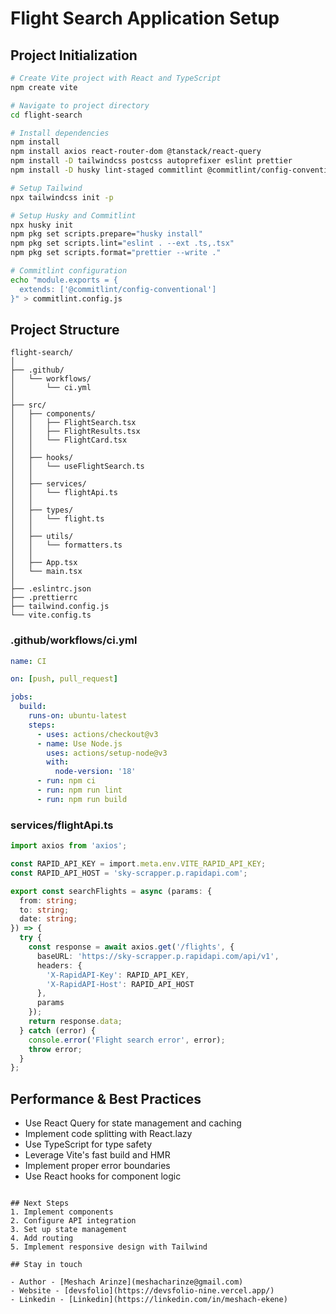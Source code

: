 # Flight Search Application Setup

## Project Initialization
```bash
# Create Vite project with React and TypeScript
npm create vite

# Navigate to project directory
cd flight-search

# Install dependencies
npm install 
npm install axios react-router-dom @tanstack/react-query
npm install -D tailwindcss postcss autoprefixer eslint prettier 
npm install -D husky lint-staged commitlint @commitlint/config-conventional

# Setup Tailwind
npx tailwindcss init -p

# Setup Husky and Commitlint
npx husky init
npm pkg set scripts.prepare="husky install"
npm pkg set scripts.lint="eslint . --ext .ts,.tsx"
npm pkg set scripts.format="prettier --write ."

# Commitlint configuration
echo "module.exports = {
  extends: ['@commitlint/config-conventional']
}" > commitlint.config.js
```

## Project Structure
```
flight-search/
│
├── .github/
│   └── workflows/
│       └── ci.yml
│
├── src/
│   ├── components/
│   │   ├── FlightSearch.tsx
│   │   ├── FlightResults.tsx
│   │   └── FlightCard.tsx
│   │
│   ├── hooks/
│   │   └── useFlightSearch.ts
│   │
│   ├── services/
│   │   └── flightApi.ts
│   │
│   ├── types/
│   │   └── flight.ts
│   │
│   ├── utils/
│   │   └── formatters.ts
│   │
│   ├── App.tsx
│   └── main.tsx
│
├── .eslintrc.json
├── .prettierrc
├── tailwind.config.js
└── vite.config.ts
```

### .github/workflows/ci.yml
```yaml
name: CI

on: [push, pull_request]

jobs:
  build:
    runs-on: ubuntu-latest
    steps:
      - uses: actions/checkout@v3
      - name: Use Node.js
        uses: actions/setup-node@v3
        with:
          node-version: '18'
      - run: npm ci
      - run: npm run lint
      - run: npm run build
```

### services/flightApi.ts
```typescript
import axios from 'axios';

const RAPID_API_KEY = import.meta.env.VITE_RAPID_API_KEY;
const RAPID_API_HOST = 'sky-scrapper.p.rapidapi.com';

export const searchFlights = async (params: {
  from: string;
  to: string;
  date: string;
}) => {
  try {
    const response = await axios.get('/flights', {
      baseURL: 'https://sky-scrapper.p.rapidapi.com/api/v1',
      headers: {
        'X-RapidAPI-Key': RAPID_API_KEY,
        'X-RapidAPI-Host': RAPID_API_HOST
      },
      params
    });
    return response.data;
  } catch (error) {
    console.error('Flight search error', error);
    throw error;
  }
};
```

## Performance & Best Practices
- Use React Query for state management and caching
- Implement code splitting with React.lazy
- Use TypeScript for type safety
- Leverage Vite's fast build and HMR
- Implement proper error boundaries
- Use React hooks for component logic
```

## Next Steps
1. Implement components
2. Configure API integration
3. Set up state management
4. Add routing
5. Implement responsive design with Tailwind

## Stay in touch

- Author - [Meshach Arinze](meshacharinze@gmail.com)
- Website - [devsfolio](https://devsfolio-nine.vercel.app/)
- Linkedin - [Linkedin](https://linkedin.com/in/meshach-ekene)